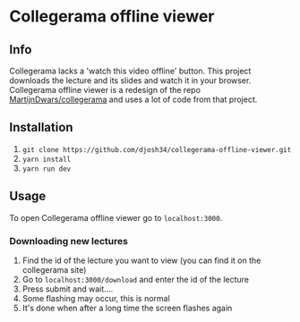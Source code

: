 # Collegerama offline viewer

## Info

Collegerama lacks a 'watch this video offline' button. This project downloads the lecture and its slides and watch it in your browser.
Collegerama offline viewer is a redesign of the repo [MartijnDwars/collegerama](https://github.com/MartijnDwars/collegerama) and uses a lot of code from that project.

## Installation

1. `git clone https://github.com/djosh34/collegerama-offline-viewer.git`
2. `yarn install`
3. `yarn run dev`


## Usage

To open Collegerama offline viewer go to `localhost:3000`.

### Downloading new lectures

1. Find the id of the lecture you want to view (you can find it on the collegerama site)
2. Go to `localhost:3000/download` and enter the id of the lecture
3. Press submit and wait....
4. Some flashing may occur, this is normal
5. It's done when after a long time the screen flashes again
